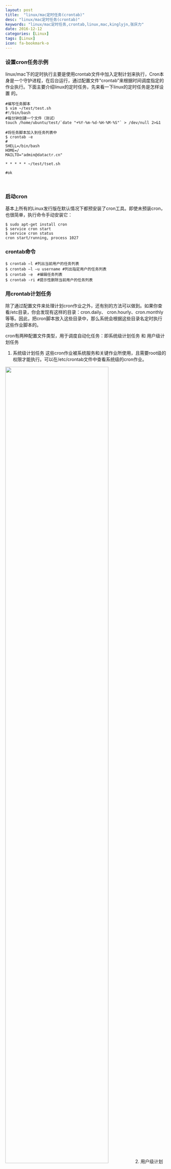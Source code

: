 ```yaml
---
layout: post
title:  "linux/mac定时任务(crontab)"
desc: "linux/mac定时任务(crontab)"
keywords: "linux/mac定时任务,crontab,linux,mac,kinglyjn,张庆力"
date: 2016-12-12
categories: [Linux]
tags: [Linux]
icon: fa-bookmark-o
---
```



### 设置cron任务示例

linux/mac下的定时执行主要是使用crontab文件中加入定制计划来执行，Cron本身是一个守护进程，在后台运行，通过配置文件“crontab”来根据时间调度指定的作业执行。下面主要介绍linux的定时任务，先来看一下linux的定时任务是怎样设置 的。

```shell
#编写任务脚本
$ vim ~/test/test.sh
#!/bin/bash
#每分钟创建一个文件（测试）
touch /home/ubuntu/test/`date "+%Y-%m-%d-%H-%M-%S"` > /dev/null 2>&1

#将任务脚本加入到任务列表中
$ crontab -e
#
SHELL=/bin/bash 
HOME=/ 
MAILTO="admin@datactr.cn" 

* * * * * ~/test/tset.sh

#ok
```
<br>

### 启动cron

基本上所有的Linux发行版在默认情况下都预安装了cron工具。即使未预装cron，也很简单，执行命令手动安装它：

```shell
$ sudo apt-get install cron
$ service cron start 
$ service cron status  
cron start/running, process 1027    
```

### crontab命令

```shell
$ crontab –l #列出当前用户的任务列表
$ crontab –l –u username #列出指定用户的任务列表
$ crontab -e  #编辑任务列表
$ crontab -ri #提示性删除当前用户的任务列表
```

### 用crontab计划任务

除了通过配置文件来处理计划cron作业之外，还有别的方法可以做到。如果你查看/etc目录，你会发现有这样的目录：cron.daily、 cron.hourly、cron.monthly等等。因此，把cron脚本放入这些目录中，那么系统会根据这些目录名定时执行这些作业脚本的。

cron有两种配置文件类型，用于调度自动化任务：即系统级计划任务 和 用户级计划任务

1. 系统级计划任务
这些cron作业被系统服务和关键作业所使用，且需要root级的权限才能执行。可以在/etc/crontab文件中查看系统级的cron作业。
<img src="http://img.blog.csdn.net/20161208153036922?watermark/2/text/aHR0cDovL2Jsb2cuY3Nkbi5uZXQva2luZ2x5am4=/font/5a6L5L2T/fontsize/400/fill/I0JBQkFCMA==/dissolve/70/gravity/SouthEast" style="width:80%;"/>
2. 用户级计划任务
用户级的cron作业是针对每个用户单独分开的。因此每个用户都可以使用crontab命令创建自己的cron作业，还可以使用以下命令编辑或查看自己的cron作业。每个用户的计划任务都放在/var/spool/cron/crontabs目录下，文件名称和用户名一致。
<img src="http://img.blog.csdn.net/20161208153556051?watermark/2/text/aHR0cDovL2Jsb2cuY3Nkbi5uZXQva2luZ2x5am4=/font/5a6L5L2T/fontsize/400/fill/I0JBQkFCMA==/dissolve/70/gravity/SouthEast" style="width:80%;"/>

### cron表达式

```shell
* * * * * command to be executed 
- - - - - - 
| | | | | | 
| | | | | --- 预执行的命令 
| | | | ----- 表示星期0～7（其中星期天可以用0或7表示） 
| | | ------- 表示月份1～12 
| | --------- 表示日期1～31 
| ----------- 表示小时1～23（0表示0点） 
------------- 表示分钟1～59 每分钟用*或者 */1表示  
```

下面是一些示例：

```shell
30 21 * * * /usr/local/etc/rc.d/lighttpd restart 
每晚的21:30重启apache

45 4 1,10,22 * * /usr/local/etc/rc.d/lighttpd restart 
每月1、10、22日的4:45重启apache

10 1 * * 6,0 /usr/local/etc/rc.d/lighttpd restart 
每周六、周日的1:10重启apache

0,30 18-23 * * * /usr/local/etc/rc.d/lighttpd restart 
每天18:00至23:00之间每隔30分钟重启apache

0 23 * * 6 /usr/local/etc/rc.d/lighttpd restart 
每星期六的23:00重启apache

* */1 * * * /usr/local/etc/rc.d/lighttpd restart 
每一小时重启apache

* 23-7/1 * * * /usr/local/etc/rc.d/lighttpd restart 
晚上11点到早上7点之间，每隔一小时重启apache

0 11 4 * mon-wed /usr/local/etc/rc.d/lighttpd restart 
每月的4号与每周一到周三的11点重启apache

0 4 1 jan * /usr/local/etc/rc.d/lighttpd restart 
一月一号的4点重启apache

0 17 * * 1-5 mail -s "hi" alex@domain.name < /tmp/maildata
周一到周五每天17:00寄一封信给alex@domain.name
```
<br>

### 小结

可以看到，用crontab实现自动化任务是很容易的，而且它可以按分钟、小时、周、月、星期来执行任务。除此之外，Linux还有一个at命令，它适用于处理只执行一次的任务，且需要先运行atd服务。

其次要注意环境变量的问题。有时我们创建了一个crontab，但是这个任务却无法自动执行，而手动执行这个任务却没有问题，这种情况一般是由于在 crontab文件中没有配置环境变量引起的。在crontab文件中定义多个调度任务时，需要特别注环境变量的设置，因为我们手动执行某个任务时，是在 当前shell环境下进行的，程序当然能找到环境变量，而系统自动执行任务调度时，是不会加载任何环境变量的，因此，就需要在crontab文件中指定任 务运行所需的所有环境变量，这样，系统执行任务调度时就没有问题了。

还要注意清理系统用户的邮件日志。每条任务调度执行完毕，系统都会将任务输出信息通过电子邮件的形式发送给当前系统用户，这样日积月累，日志信息会非常大，可能会影响系统的正常运行，因此，将每条任务进行重定向处理非常重要。

最后要注意，新创建的cron作业，不会马上执行，至少要过2分钟才执行。如果重启cron服务则会马上执行。
